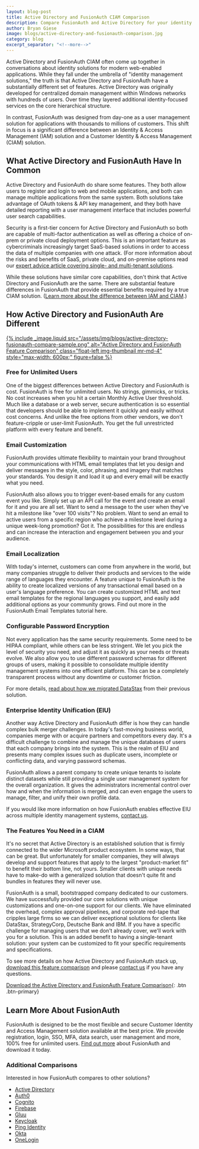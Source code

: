 ```yaml
---
layout: blog-post
title: Active Directory and FusionAuth CIAM Comparison
description: Compare FusionAuth and Active Directory for your identity and access management solution.
author: Bryan Giese
image: blogs/active-directory-and-fusionauth-comparison.jpg
category: blog
excerpt_separator: "<!--more-->"
---
```


Active Directory and FusionAuth CIAM often come up together in conversations about identity solutions for modern web-enabled applications. While they fall under the umbrella of "identity management solutions," the truth is that Active Directory and FusionAuth have a substantially different set of features. Active Directory was originally developed for centralized domain management within Windows networks with hundreds of users. Over time they layered additional identity-focused services on the core hierarchical structure.

<!--more-->

In contrast, FusionAuth was designed from day-one as a user management solution for applications with thousands to millions of customers. This shift in focus is a significant difference between an Identity & Access Management (IAM) solution and a Customer Identity & Access Management (CIAM) solution.

## What Active Directory and FusionAuth Have In Common

Active Directory and FusionAuth do share some features. They both allow users to register and login to web and mobile applications, and both can manage multiple applications from the same system. Both solutions take advantage of OAuth tokens & API key management, and they both have detailed reporting with a user management interface that includes powerful user search capabilities.

Security is a first-tier concern for Active Directory and FusionAuth so both are capable of multi-factor authentication as well as offering a choice of on-prem or private cloud deployment options. This is an important feature as cybercriminals increasingly target SaaS-based solutions in order to access the data of multiple companies with one attack. (For more information about the risks and benefits of SaaS, private cloud, and on-premise options read our [expert advice article covering single- and multi-tenant solutions](/learn/expert-advice/identity-basics/multi-tenancy-vs-single-tenant-idaas-solutions "Read more about single- and multi-tenant identity solutions").

While these solutions have similar core capabilities, don't think that Active Directory and FusionAuth are the same. There are substantial feature differences in FusionAuth that provide essential benefits required by a true CIAM solution. ([Learn more about the difference between IAM and CIAM](https://www.inversoft.com/products/identity-user-management/ciam-vs-iam "Learn more about IAM vs. CIAM").)

## How Active Directory and FusionAuth Are Different

[{% include _image.liquid src="/assets/img/blogs/active-directory-fusionauth-compare-sample.png" alt="Active Directory and FusionAuth Feature Comparison" class="float-left img-thumbnail mr-md-4" style="max-width: 600px;" figure=false %}](https://fusionauth.io/resources/fusionauth-vs-active-directory.pdf "Download the Active Directory and FusionAuth Feature Comparison")

### Free for Unlimited Users

One of the biggest differences between Active Directory and FusionAuth is cost. FusionAuth is free for unlimited users. No strings, gimmicks, or tricks. No cost increases when you hit a certain Monthly Active User threshold. Much like a database or a web server, secure authentication is so essential that developers should be able to implement it quickly and easily without cost concerns. And unlike the free options from other vendors, we don't feature-cripple or user-limit FusionAuth. You get the full unrestricted platform with every feature and benefit.

### Email Customization

FusionAuth provides ultimate flexibility to maintain your brand throughout your communications with HTML email templates that let you design and deliver messages in the style, color, phrasing, and imagery that matches your standards. You design it and load it up and every email will be exactly what you need.

FusionAuth also allows you to trigger event-based emails for any custom event you like. Simply set up an API call for the event and create an email for it and you are all set. Want to send a message to the user when they've hit a milestone like "over 100 visits"? No problem. Want to send an email to active users from a specific region who achieve a milestone level during a unique week-long promotion? Got it. The possibilities for this are endless and can increase the interaction and engagement between you and your audience.

### Email Localization

With today's internet, customers can come from anywhere in the world, but many companies struggle to deliver their products and services to the wide range of languages they encounter. A feature unique to FusionAuth is the ability to create localized versions of any transactional email based on a user's language preference. You can create customized HTML and text email templates for the regional languages you support, and easily add additional options as your community grows. Find out more in the FusionAuth Email Templates tutorial here.

### Configurable Password Encryption

Not every application has the same security requirements. Some need to be HIPAA compliant, while others can be less stringent. We let you pick the level of security you need, and adjust it as quickly as your needs or threats evolve. We also allow you to use different password schemas for different groups of users, making it possible to consolidate multiple identity management systems into one efficient platform. This can be a completely transparent process without any downtime or customer friction.

For more details, [read about how we migrated DataStax](/resources/datastax-case-study.pdf "Read about DataStax migration") from their previous solution.

### Enterprise Identity Unification (EIU)

Another way Active Directory and FusionAuth differ is how they can handle complex bulk merger challenges. In today's fast-moving business world, companies merge with or acquire partners and competitors every day. It's a difficult challenge to combine and manage the unique databases of users that each company brings into the system. This is the realm of EIU and presents many complex issues such as duplicate users, incomplete or conflicting data, and varying password schemas.

FusionAuth allows a parent company to create unique tenants to isolate distinct datasets while still providing a single user management system for the overall organization. It gives the administrators incremental control over how and when the information is merged, and can even engage the users to manage, filter, and unify their own profile data.

If you would like more information on how FusionAuth enables effective EIU across multiple identity management systems, [contact us](/contact "Contact us today!").

### The Features You Need in a CIAM

It's no secret that Active Directory is an established solution that is firmly connected to the wider Microsoft product ecosystem. In some ways, that can be great. But unfortunately for smaller companies, they will always develop and support features that apply to the largest "product-market fit" to benefit their bottom line, not yours. Smaller clients with unique needs have to make-do with a generalized solution that doesn't quite fit and bundles in features they will never use.

FusionAuth is a small, bootstrapped company dedicated to our customers. We have successfully provided our core solutions with unique customizations and one-on-one support for our clients. We have eliminated the overhead, complex approval pipelines, and corporate red-tape that cripples large firms so we can deliver exceptional solutions for clients like DataStax, StrategyCorp, Deutsche Bank and IBM. If you have a specific challenge for managing users that we don't already cover, we'll work with you for a solution. This is an added benefit to having a single-tenant solution: your system can be customized to fit your specific requirements and specifications.

To see more details on how Active Directory and FusionAuth stack up, [download this feature comparison](/resources/fusionauth-vs-active-directory.pdf "Active Directory and FusionAuth Feature Comparison") and please [contact us](/contact "Contact Us") if you have any questions.

[Download the Active Directory and FusionAuth Feature Comparison](/resources/fusionauth-vs-active-directory.pdf "Active Directory and FusionAuth Feature Comparison"){: .btn .btn-primary}

## Learn More About FusionAuth
FusionAuth is designed to be the most flexible and secure Customer Identity and Access Management solution available at the best price. We provide registration, login, SSO, MFA, data search, user management and more, 100% free for unlimited users. [Find out more](/ "FusionAuth Home") about FusionAuth and download it today.

### Additional Comparisons

Interested in how FusionAuth compares to other solutions?
- [Active Directory](/blog/2018/09/14/active-directory-and-fusionauth-ciam-comparison "Active Directory and FusionAuth")
- [Auth0](/blog/2018/10/19/auth0-and-fusionauth-a-tale-of-two-solutions "Auth0 and FusionAuth")
- [Cognito](/blog/2018/09/18/amazon-cognito-and-fusionauth-comparison "Amazon Cognito and FusionAuth")
- [Firebase](/blog/2018/10/02/firebase-and-fusionauth-ciam-comparison "Firebase and FusionAuth")
- [Gluu](/blog/2019/07/16/gluu-fusionauth-compare-identity-management-solutions "Gluu and FusionAuth")
- [Keycloak](/blog/2019/03/06/keycloak-fusionauth-comparison "Keycloak and FusionAuth")
- [Ping Identity](/blog/2018/10/08/quick-comparison-ping-identity-and-fusionauth "Ping Identity and FusionAuth")
- [Okta](/blog/2018/10/16/8-things-to-know-about-okta-and-fusionauth "Okta and FusionAuth")
- [OneLogin](/blog/2018/10/12/onelogin-and-fusionauth "OneLogin and FusionAuth")
